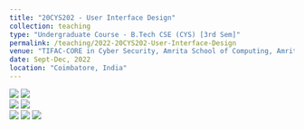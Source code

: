 ```yaml
---
title: "20CYS202 - User Interface Design"
collection: teaching
type: "Undergraduate Course - B.Tech CSE (CYS) [3rd Sem]"
permalink: /teaching/2022-20CYS202-User-Interface-Design
venue: "TIFAC-CORE in Cyber Security, Amrita School of Computing, Amrita Vishwa Vidyapeetham"
date: Sept-Dec, 2022
location: "Coimbatore, India"
---
```


![](https://img.shields.io/badge/Students-86-blue) 
![](https://img.shields.io/badge/Mini--Projects_Completed-86-blue) <br/>
![](https://img.shields.io/badge/Pass_Percent-100.00-darkgreen) ![](https://img.shields.io/badge/Average_Marks-65.99-blue) <br/> 
![](https://img.shields.io/badge/Course_Outcome_Attainment-TBD-blue) ![](https://img.shields.io/badge/TLP_Feedback-84.37-blue) 
![](https://img.shields.io/badge/Course_Feedback-TBD-blue)
